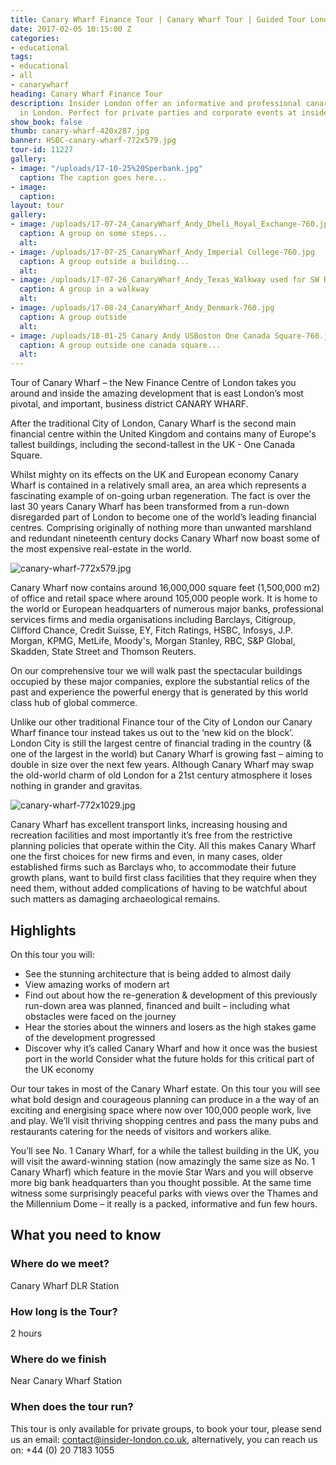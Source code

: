 ```yaml
---
title: Canary Wharf Finance Tour | Canary Wharf Tour | Guided Tour London
date: 2017-02-05 10:15:00 Z
categories:
- educational
tags:
- educational
- all
- canarywharf
heading: Canary Wharf Finance Tour
description: Insider London offer an informative and professional canary wharf tour
  in London. Perfect for private parties and corporate events at insider-london.co.uk.
show_book: false
thumb: canary-wharf-420x287.jpg
banner: HSBC-canary-wharf-772x579.jpg
tour-id: 11227
gallery:
- image: "/uploads/17-10-25%20Sperbank.jpg"
  caption: The caption goes here...
- image: 
  caption: 
layout: tour
gallery:
- image: /uploads/17-07-24_CanaryWharf_Andy_Dheli_Royal_Exchange-760.jpg
  caption: A group on some steps...
  alt:
- image: /uploads/17-07-25_CanaryWharf_Andy_Imperial College-760.jpg
  caption: A group outside a building...
  alt:
- image: /uploads/17-07-26_CanaryWharf_Andy_Texas_Walkway used for SW Rogue-760.jpg
  caption: A group in a walkway
  alt:
- image: /uploads/17-08-24_CanaryWharf_Andy_Denmark-760.jpg
  caption: A group outside
  alt:
- image: /uploads/18-01-25 Canary Andy USBoston One Canada Square-760.jpg
  caption: A group outside one canada square...
  alt:
---
```


Tour of Canary Wharf – the New Finance Centre of London takes you around and inside the amazing development that is east London’s most pivotal, and important, business district CANARY WHARF.

After the traditional City of London, Canary Wharf is the second main financial centre within the United Kingdom and contains many of Europe's tallest buildings, including the second-tallest in the UK - One Canada Square.

Whilst mighty on its effects on the UK and European economy Canary Wharf is contained in a relatively small area, an area which represents a fascinating example of on-going urban regeneration. The fact is over the last 30 years Canary Wharf has been transformed from a run-down disregarded part of London to become one of the world’s leading financial centres. Comprising originally of nothing more than unwanted marshland and redundant nineteenth century docks Canary Wharf now boast some of the most expensive real-estate in the world.

![canary-wharf-772x579.jpg](/uploads/canary-wharf-772x579.jpg)

Canary Wharf now contains around 16,000,000 square feet (1,500,000 m2) of office and retail space where around 105,000 people work. It is home to the world or European headquarters of numerous major banks, professional services firms and media organisations including Barclays, Citigroup, Clifford Chance, Credit Suisse, EY, Fitch Ratings, HSBC, Infosys, J.P. Morgan, KPMG, MetLife, Moody's, Morgan Stanley, RBC, S&P Global, Skadden, State Street and Thomson Reuters.

On our comprehensive tour we will walk past the spectacular buildings occupied by these major companies, explore the substantial relics of the past and experience the powerful energy that is generated by this world class hub of global commerce.

Unlike our other traditional Finance tour of the City of London our Canary Wharf finance tour instead takes us out to the ‘new kid on the block’. London City is still the largest centre of financial trading in the country (& one of the largest in the world) but Canary Wharf is growing fast – aiming to double in size over the next few years. Although Canary Wharf may swap the old-world charm of old London for a 21st century atmosphere it loses nothing in grander and gravitas.

![canary-wharf-772x1029.jpg](/uploads/canary-wharf-772x1029.jpg)

Canary Wharf has excellent transport links, increasing housing and recreation facilities and most importantly it’s free from the restrictive planning policies that operate within the City. All this makes Canary Wharf one the first choices for new firms and even, in many cases, older established firms such as Barclays who, to accommodate their future growth plans, want to build first class facilities that they require when they need them, without added complications of having to be watchful about such matters as damaging archaeological remains.

## Highlights

On this tour you will:

- See the stunning architecture that is being added to almost daily
- View amazing works of modern art
- Find out about how the re-generation & development  of this previously run-down area was planned, financed and built – including what obstacles were faced on the journey
- Hear the stories about the winners and losers as the high stakes game of the development  progressed
- Discover why it’s called Canary Wharf and how it once was the busiest port in the world
Consider what the future holds for this critical part of the UK economy

Our tour takes in most of the Canary Wharf estate. On this tour you will see what bold design and courageous planning can produce in a the way of an exciting and energising space where now over 100,000 people work, live and play. We’ll visit thriving shopping centres and pass the many pubs and restaurants catering for the needs of visitors and workers alike.

You’ll see No. 1 Canary Wharf, for a while the tallest building in the UK, you will visit the award-winning station (now amazingly the same size as No. 1 Canary Wharf) which feature in the movie Star Wars and you will observe more big bank headquarters than you thought possible. At the same time witness some surprisingly peaceful parks with views over the Thames and the Millennium Dome – it really is a packed, informative and fun few hours.

## What you need to know

### Where do we meet?

Canary Wharf DLR Station

### How long is the Tour?

2 hours

### Where do we finish

Near Canary Wharf Station

### When does the tour run?

This tour is only available for private groups, to book your tour, please send us an email: <a href="mailto:contact@insider-london.co.uk">contact@insider-london.co.uk</a>, alternatively, you can reach us on: +44 (0) 20 7183 1055
